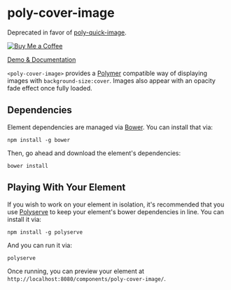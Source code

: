 # poly-cover-image

Deprecated in favor of [poly-quick-image](https://github.com/TonyBogdanov/poly-quick-image).

[![Buy Me a Coffee](http://static.tonybogdanov.com/github/coffee.svg)](http://ko-fi.co/1236KUKJNC96B)

[Demo & Documentation](http://tonybogdanov.github.io/poly-cover-image/bower_components/poly-cover-image/)

`<poly-cover-image>` provides a [Polymer](https://polymer-project.org) compatible way of displaying images with `background-size:cover`. Images also appear with an opacity fade effect once fully loaded.

## Dependencies

Element dependencies are managed via [Bower](http://bower.io/). You can
install that via:

    npm install -g bower

Then, go ahead and download the element's dependencies:

    bower install

## Playing With Your Element

If you wish to work on your element in isolation, it's recommended that you use
[Polyserve](https://github.com/PolymerLabs/polyserve) to keep your element's
bower dependencies in line. You can install it via:

    npm install -g polyserve

And you can run it via:

    polyserve

Once running, you can preview your element at `http://localhost:8080/components/poly-cover-image/`.